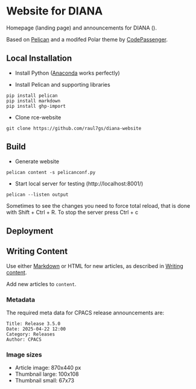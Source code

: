 # Website for DIANA

Homepage (landing page) and announcements for DIANA ().

Based on [Pelican](http://blog.getpelican.com/) and a modifed Polar theme by [CodePassenger](http://www.codepassenger.com/).

## Local Installation

* Install Python ([Anaconda](https://store.continuum.io/cshop/anaconda/) works perfectly)

* Install Pelican and supporting libraries

```
pip install pelican
pip install markdown
pip install ghp-import
```

 * Clone rce-website

```
git clone https://github.com/raul7gs/diana-website
```


## Build 

 * Generate website 
```
pelican content -s pelicanconf.py
```

 * Start local server for testing (http://localhost:8001/)
```
pelican --listen output
```
Sometimes to see the changes you need to force total reload, that is done with Shift + Ctrl + R.
To stop the server press Ctrl + c

## Deployment



## Writing Content

Use either [Markdown](http://daringfireball.net/projects/markdown/) or HTML for new articles, as described in [Writing content](http://docs.getpelican.com/en/3.6.3/content.html).

Add new articles to `content`.

### Metadata

The required meta data for CPACS release announcements are:
```
Title: Release 3.5.0 
Date: 2025-04-22 12:00
Category: Releases
Author: CPACS
```



### Image sizes
 * Article image: 870x440 px
 * Thumbnail large: 100x108
 * Thumbnail small: 67x73


